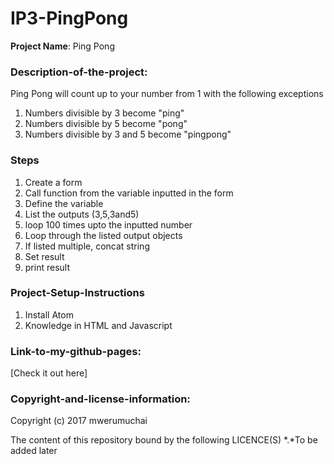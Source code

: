 # IP3-PingPong

**Project Name**: Ping Pong


### Description-of-the-project:
Ping Pong will count up to your number from 1 with the following exceptions
1. Numbers divisible by 3 become "ping"
2. Numbers divisible by 5 become "pong"
3. Numbers divisible by 3 and 5 become "pingpong"

### Steps
1. Create a form
2. Call function from the variable inputted in the form
3. Define the variable
4. List the outputs (3,5,3and5)
5. loop 100 times upto the inputted number
6. Loop through the listed output objects
7. If listed multiple, concat string
8. Set result
9. print result

### Project-Setup-Instructions
1. Install Atom
2. Knowledge in HTML and Javascript

### Link-to-my-github-pages:
[Check it out here]


### Copyright-and-license-information:
Copyright (c) 2017 mwerumuchai

The content of this repository bound by the following LICENCE(S)
*.*To be added later

